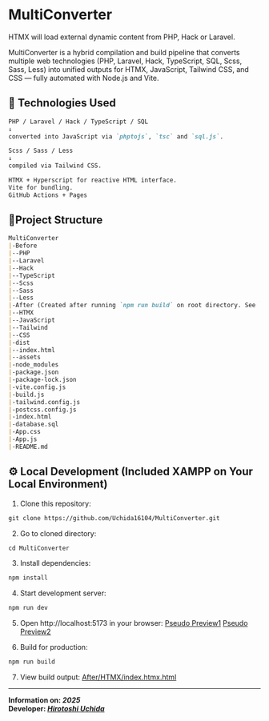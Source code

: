 # MultiConverter

HTMX will load external dynamic content from PHP, Hack or Laravel.


MultiConverter is a hybrid compilation and build pipeline that converts multiple web technologies (PHP, Laravel, Hack, TypeScript, SQL, Scss, Sass, Less) into unified outputs for HTMX, JavaScript, Tailwind CSS, and CSS — fully automated with Node.js and Vite.

## 🧠 Technologies Used

```markdown
PHP / Laravel / Hack / TypeScript / SQL
↓
converted into JavaScript via `phptojs`, `tsc` and `sql.js`.

Scss / Sass / Less
↓
compiled via Tailwind CSS.

HTMX + Hyperscript for reactive HTML interface.
Vite for bundling.
GitHub Actions + Pages
```

## 📁Project Structure

```markdown
MultiConverter
|-Before
|--PHP
|--Laravel
|--Hack
|--TypeScript
|--Scss
|--Sass
|--Less
|-After (Created after running `npm run build` on root directory. See `gh-pages` branch.
|--HTMX
|--JavaScript      
|--Tailwind      
|--CSS    
|-dist
|--index.html
|--assets
|-node_modules
|-package.json
|-package-lock.json
|-vite.config.js
|-build.js
|-tailwind.config.js
|-postcss.config.js
|-index.html
|-database.sql
|-App.css
|-App.js
|-README.md
```

## ⚙️ ️ Local Development (Included XAMPP on Your Local Environment)

1. Clone this repository: 
``` markdown
git clone https://github.com/Uchida16104/MultiConverter.git
```

2. Go to cloned directory: 
```markdown
cd MultiConverter
```

3. Install dependencies: 
```markdown
npm install
```

4. Start development server: 
```markdown
npm run dev
```

5. Open http://localhost:5173 in your browser: 
 [Pseudo Preview1](https://multiconverter.onrender.com) [Pseudo Preview2](https://multi-converter-five.vercel.app)

6. Build for production: 
```markdown
npm run build
```

7. View build output: 
[After/HTMX/index.htmx.html](https://uchida16104.github.io/MultiConverter/HTMX/index.htmx.html)

---
**Information on: *2025***  
**Developer: *[Hirotoshi Uchida](https://hirotoshiuchida.onrender.com)***

